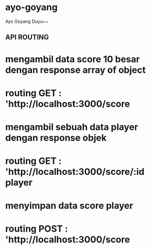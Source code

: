 # ayo-goyang
Ayo Goyang Duyu~~
## API ROUTING
# mengambil data score 10 besar dengan response array of object
# routing GET : 'http://localhost:3000/score
# mengambil sebuah data player dengan response objek
# routing GET : 'http://localhost:3000/score/:id player
# menyimpan data score player
# routing POST : 'http://localhost:3000/score
